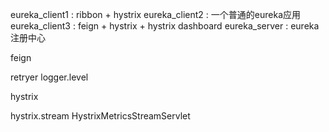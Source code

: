 eureka_client1 : ribbon + hystrix
eureka_client2 : 一个普通的eureka应用
eureka_client3 : feign + hystrix + hystrix dashboard
eureka_server  : eureka 注册中心 

feign 

retryer
logger.level

hystrix 

hystrix.stream
HystrixMetricsStreamServlet